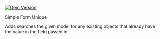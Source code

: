 [![Gem
Version](https://badge.fury.io/rb/simple_form_unique.svg)](http://badge.fury.io/rb/simple_form_unique)

Simple Form Unique

Adds searches the given model for any existing objects that already have the
value in the field passed in
